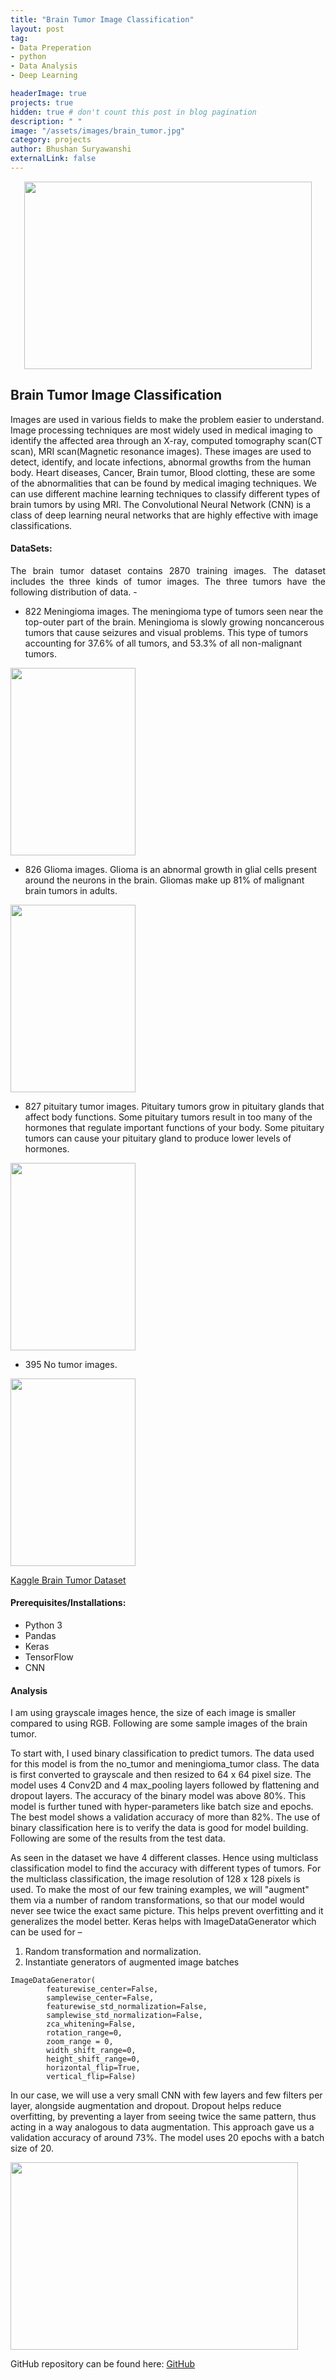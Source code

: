 ```yaml
---
title: "Brain Tumor Image Classification"
layout: post
tag: 
- Data Preperation 
- python
- Data Analysis
- Deep Learning

headerImage: true
projects: true
hidden: true # don't count this post in blog pagination
description: " "
image: "/assets/images/brain_tumor.jpg"
category: projects
author: Bhushan Suryawanshi 
externalLink: false
---
```


<p align="center">
  <img width="460" height="300" src="/assets/images/brain_tumor.jpg">
</p>

## Brain Tumor Image Classification
<p align='justify'>

Images are used in various fields to make the problem easier to understand. Image processing techniques are most widely 
used in medical imaging to identify the affected area through an X-ray, computed tomography scan(CT scan), 
MRI scan(Magnetic resonance images). These images are used to detect, identify, and locate infections, abnormal growths 
from the human body. Heart diseases, Cancer, Brain tumor, Blood clotting, these are some of the abnormalities that can be 
found by medical imaging techniques. We can use different machine learning techniques to classify different types of brain 
tumors by using MRI. The Convolutional Neural Network (CNN) is a class of deep learning neural networks that are highly 
effective with image classifications.  

</p>  

#### DataSets:

<p align='justify'>
The brain tumor dataset contains 2870 training images. The dataset includes the three kinds of tumor images. 
The three tumors have the following distribution of data. -
</p>

    
- 822 Meningioma images. The meningioma type of tumors seen near the top-outer part of the brain. Meningioma is slowly 
growing noncancerous tumors that cause seizures and visual problems. This type of tumors accounting for 37.6% of all 
tumors, and 53.3% of all non-malignant tumors.


<img width="200" height="300" src="/assets/images/maningioma.png">


- 826 Glioma images. Glioma is an abnormal growth in glial cells present around the neurons in the brain. Gliomas make 
up 81% of malignant brain tumors in adults.


<img width="200" height="300" src="/assets/images/glioma.png">


- 827 pituitary tumor images. Pituitary tumors grow in pituitary glands that affect body functions. Some pituitary 
tumors result in too many of the hormones that regulate important functions of your body. Some pituitary tumors can 
cause your pituitary gland to produce lower levels of hormones. 


<img width="200" height="300" src="/assets/images/pitutary.png">


- 395 No tumor images. 


<img width="200" height="300" src="/assets/images/no%20tumor.png">


[Kaggle Brain Tumor Dataset](https://www.kaggle.com/sartajbhuvaji/brain-tumor-classification-mri)


#### Prerequisites/Installations:
- Python 3
- Pandas
- Keras
- TensorFlow
- CNN


#### Analysis

I am using grayscale images hence, the size of each image is smaller compared to using RGB. Following are some sample images of the brain tumor. 

To start with,  I used binary classification to predict tumors. The data used for this model is from the no_tumor and meningioma_tumor class. The data is first converted to grayscale and then resized to 64 x 64 pixel size. The model uses 4 Conv2D and 4 max_pooling layers followed by flattening and dropout layers. The accuracy of the binary model was above 80%. This model is further tuned with hyper-parameters like batch size and epochs.  
The best model shows a validation accuracy of more than 82%.  The use of binary classification here is to verify the data is good for model building. Following are some of the results from the test data. 


As seen in the dataset we have 4 different classes. Hence using multiclass classification model to find the accuracy with different types of tumors. For the multiclass classification, the image resolution of 128 x 128 pixels is used. To make the most of our few training examples, we will "augment" them via a number of random transformations, so that our model would never see twice the exact same picture. This helps prevent overfitting and it generalizes the model better. Keras helps with ImageDataGenerator which can be used for – 
1. Random transformation and normalization.
2. Instantiate generators of augmented image batches
  
``` 
ImageDataGenerator(
        featurewise_center=False,  
        samplewise_center=False, 
        featurewise_std_normalization=False,  
        samplewise_std_normalization=False,  
        zca_whitening=False,  
        rotation_range=0,
        zoom_range = 0,
        width_shift_range=0,  
        height_shift_range=0,  
        horizontal_flip=True,  
        vertical_flip=False)
```

In our case, we will use a very small CNN with few layers and few filters per layer, alongside augmentation and dropout. Dropout helps reduce overfitting, by preventing a layer from seeing twice the same pattern, thus acting in a way analogous to data augmentation. This approach gave us a validation accuracy of around 73%. The model uses 20 epochs with a batch size of 20. 


<img width="460" height="300" src="/assets/images/brainTumor_Accuracy.png">


GitHub repository can be found here: [GitHub](https://github.com/BhushanGitHub/bhushanGitHub.github.io/tree/main/Projects/brain_tumor_classification)  
